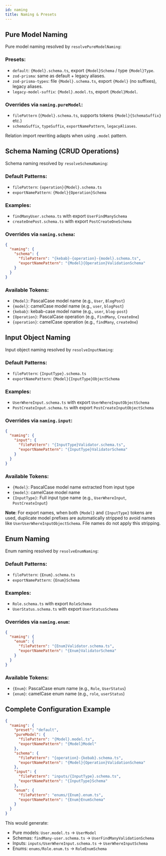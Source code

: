 ```yaml
---
id: naming
title: Naming & Presets
---
```


## Pure Model Naming

Pure model naming resolved by `resolvePureModelNaming`:

### Presets:

- `default`: `{Model}.schema.ts`, export `{Model}Schema` / type `{Model}Type`.
- `zod-prisma`: same as default + legacy aliases.
- `zod-prisma-types`: file `{Model}.schema.ts`, export `{Model}` (no suffixes), legacy aliases.
- `legacy-model-suffix`: `{Model}.model.ts`, export `{Model}Model`.

### Overrides via `naming.pureModel`:

- `filePattern` (`{Model}.schema.ts`, supports tokens `{Model}{SchemaSuffix}` etc.)
- `schemaSuffix`, `typeSuffix`, `exportNamePattern`, `legacyAliases`.

Relation import rewriting adapts when using `.model` pattern.

## Schema Naming (CRUD Operations)

Schema naming resolved by `resolveSchemaNaming`:

### Default Patterns:
- `filePattern`: `{operation}{Model}.schema.ts`
- `exportNamePattern`: `{Model}{Operation}Schema`

### Examples:
- `findManyUser.schema.ts` with export `UserFindManySchema`
- `createOnePost.schema.ts` with export `PostCreateOneSchema`

### Overrides via `naming.schema`:
```json
{
  "naming": {
    "schema": {
      "filePattern": "{kebab}-{operation}-{model}.schema.ts",
      "exportNamePattern": "{Model}{Operation}ValidationSchema"
    }
  }
}
```

### Available Tokens:
- `{Model}`: PascalCase model name (e.g., `User`, `BlogPost`)
- `{model}`: camelCase model name (e.g., `user`, `blogPost`)
- `{kebab}`: kebab-case model name (e.g., `user`, `blog-post`)
- `{Operation}`: PascalCase operation (e.g., `FindMany`, `CreateOne`)
- `{operation}`: camelCase operation (e.g., `findMany`, `createOne`)

## Input Object Naming

Input object naming resolved by `resolveInputNaming`:

### Default Patterns:
- `filePattern`: `{InputType}.schema.ts`
- `exportNamePattern`: `{Model}{InputType}ObjectSchema`

### Examples:
- `UserWhereInput.schema.ts` with export `UserWhereInputObjectSchema`
- `PostCreateInput.schema.ts` with export `PostCreateInputObjectSchema`

### Overrides via `naming.input`:
```json
{
  "naming": {
    "input": {
      "filePattern": "{InputType}Validator.schema.ts",
      "exportNamePattern": "{InputType}ValidatorSchema"
    }
  }
}
```

### Available Tokens:
- `{Model}`: PascalCase model name extracted from input type
- `{model}`: camelCase model name
- `{InputType}`: Full input type name (e.g., `UserWhereInput`, `PostCreateInput`)

**Note**: For export names, when both `{Model}` and `{InputType}` tokens are used, duplicate model prefixes are automatically stripped to avoid names like `UserUserWhereInputObjectSchema`. File names do not apply this stripping.

## Enum Naming

Enum naming resolved by `resolveEnumNaming`:

### Default Patterns:
- `filePattern`: `{Enum}.schema.ts`
- `exportNamePattern`: `{Enum}Schema`

### Examples:
- `Role.schema.ts` with export `RoleSchema`
- `UserStatus.schema.ts` with export `UserStatusSchema`

### Overrides via `naming.enum`:
```json
{
  "naming": {
    "enum": {
      "filePattern": "{Enum}Validator.schema.ts",
      "exportNamePattern": "{Enum}ValidatorSchema"
    }
  }
}
```

### Available Tokens:
- `{Enum}`: PascalCase enum name (e.g., `Role`, `UserStatus`)
- `{enum}`: camelCase enum name (e.g., `role`, `userStatus`)

## Complete Configuration Example

```json
{
  "naming": {
    "preset": "default",
    "pureModel": {
      "filePattern": "{Model}.model.ts",
      "exportNamePattern": "{Model}Model"
    },
    "schema": {
      "filePattern": "{operation}-{kebab}.schema.ts",
      "exportNamePattern": "{Model}{Operation}ValidationSchema"
    },
    "input": {
      "filePattern": "inputs/{InputType}.schema.ts",
      "exportNamePattern": "{InputType}Schema"
    },
    "enum": {
      "filePattern": "enums/{Enum}.enum.ts",
      "exportNamePattern": "{Enum}EnumSchema"
    }
  }
}
```

This would generate:
- Pure models: `User.model.ts` → `UserModel`
- Schemas: `findMany-user.schema.ts` → `UserFindManyValidationSchema`
- Inputs: `inputs/UserWhereInput.schema.ts` → `UserWhereInputSchema`
- Enums: `enums/Role.enum.ts` → `RoleEnumSchema`
